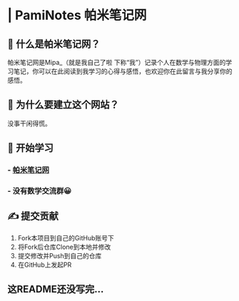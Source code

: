 # | PamiNotes 帕米笔记网  

## 🤔 什么是帕米笔记网？  
帕米笔记网是Mipa_（就是我自己了啦 下称“我”）记录个人在数学与物理方面的学习笔记，你可以在此阅读到我学习的心得与感悟，也欢迎你在此留言与我分享你的感悟。  

## 🧐 为什么要建立这个网站？  
没事干闲得慌。  

## 📕 开始学习  
### - [帕米笔记网](https://notes.paminet.cn)  
### - 没有数学交流群😀  

## ✍ 提交贡献  
1. Fork本项目到自己的GitHub账号下  
2. 将Fork后仓库Clone到本地并修改  
3. 提交修改并Push到自己的仓库  
4. 在GitHub上发起PR  

## 这README还没写完...  